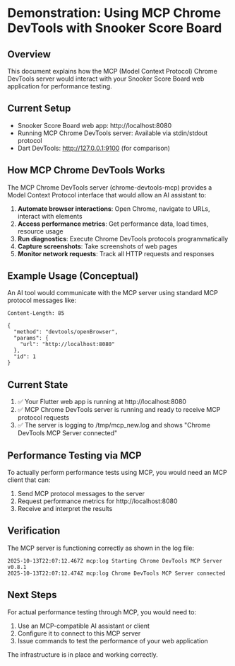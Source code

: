 # Demonstration: Using MCP Chrome DevTools with Snooker Score Board

## Overview
This document explains how the MCP (Model Context Protocol) Chrome DevTools server would interact with your Snooker Score Board web application for performance testing.

## Current Setup
- Snooker Score Board web app: http://localhost:8080
- Running MCP Chrome DevTools server: Available via stdin/stdout protocol
- Dart DevTools: http://127.0.0.1:9100 (for comparison)

## How MCP Chrome DevTools Works

The MCP Chrome DevTools server (chrome-devtools-mcp) provides a Model Context Protocol interface that would allow an AI assistant to:

1. **Automate browser interactions**: Open Chrome, navigate to URLs, interact with elements
2. **Access performance metrics**: Get performance data, load times, resource usage
3. **Run diagnostics**: Execute Chrome DevTools protocols programmatically
4. **Capture screenshots**: Take screenshots of web pages
5. **Monitor network requests**: Track all HTTP requests and responses

## Example Usage (Conceptual)

An AI tool would communicate with the MCP server using standard MCP protocol messages like:

```
Content-Length: 85

{
  "method": "devtools/openBrowser",
  "params": {
    "url": "http://localhost:8080"
  },
  "id": 1
}
```

## Current State

1. ✅ Your Flutter web app is running at http://localhost:8080
2. ✅ MCP Chrome DevTools server is running and ready to receive MCP protocol requests
3. ✅ The server is logging to /tmp/mcp_new.log and shows "Chrome DevTools MCP Server connected"

## Performance Testing via MCP

To actually perform performance tests using MCP, you would need an MCP client that can:
1. Send MCP protocol messages to the server
2. Request performance metrics for http://localhost:8080
3. Receive and interpret the results

## Verification

The MCP server is functioning correctly as shown in the log file:
```
2025-10-13T22:07:12.467Z mcp:log Starting Chrome DevTools MCP Server v0.8.1
2025-10-13T22:07:12.474Z mcp:log Chrome DevTools MCP Server connected
```

## Next Steps

For actual performance testing through MCP, you would need to:
1. Use an MCP-compatible AI assistant or client
2. Configure it to connect to this MCP server
3. Issue commands to test the performance of your web application

The infrastructure is in place and working correctly.